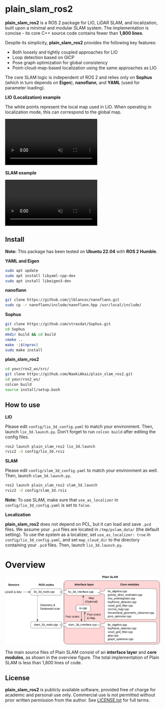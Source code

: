 # plain_slam_ros2

**plain_slam_ros2** is a ROS 2 package for LIO, LiDAR SLAM, and localization, built upon a minimal and modular SLAM system. The implementation is concise - its core C++ source code contains fewer than **1,800 lines**.

Despite its simplicity, **plain_slam_ros2** provides the following key features:

- Both loosely and tightly coupled approaches for LIO
- Loop detection based on GICP
- Pose graph optimization for global consistency
- Point-cloud-map-based localization using the same approaches as LIO

The core SLAM logic is independent of ROS 2 and relies only on **Sophus** (which in turn depends on **Eigen**), **nanoflann**, and **YAML** (used for parameter loading).



**LIO (Localization) example**

The white points represent the local map used in LIO. When operating in localization mode, this can correspond to the global map.

<video src="movies/lio_example.mp4" autoplay loop muted playsinline></video>

**SLAM example**

<video src="movies/slam_example.mp4" autoplay loop muted playsinline></video>



## Install

**Note:** This package has been tested on **Ubuntu 22.04** with **ROS 2 Humble**.

**YAML and Eigen**

```sh
sudo apt update
sudo apt install libyaml-cpp-dev
sudo apt install libeigen3-dev
```

**nanoflann**

```sh
git clone https://github.com/jlblancoc/nanoflann.git
sudo cp -r nanoflann/include/nanoflann.hpp /usr/local/include/
```

**Sophus**

```sh
git clone https://github.com/strasdat/Sophus.git
cd Sophus
mkdir build && cd build
cmake ..
make -j$(nproc)
sudo make install
```

**plain_slam_ros2**

```sh
cd your/ros2_ws/src/
git clone https://github.com/NaokiAkai/plain_slam_ros2.git
cd your/ros2_ws/
colcon build
source install/setup.bash
```



## How to use

**LIO**

Please edit `config/lio_3d_config.yaml` to match your environment. Then, launch `lio_3d.launch.py`. Don't forget to run `colcon build` after editing the config files.

```sh
ros2 launch plain_slam_ros2 lio_3d.launch
rviz2 -d config/lio_3d.rviz
```

**SLAM**

Please edit `config/slam_3d_config.yaml` to match your environment as well. Then, launch `slam_3d.launch.py`.

```sh
ros2 launch plain_slam_ros2 slam_3d.launch
rviz2 -d config/slam_3d.rviz
```

**Note:** To use SLAM, make sure that `use_as_localizer` in `config/lio_3d_config.yaml` is set to `false`.

**Localization**

**plain_slam_ros2** does not depend on PCL, but it can load and save `.pcd` files. We assume your `.pcd` files are located in `/tmp/pslam_data/` (the default setting).
To use the system as a localizer, set `use_as_localizer: true` in `config/lio_3d_config.yaml`, and set `map_cloud_dir` to the directory containing your `.pcd` files. Then, launch `lio_3d.launch.py`.



# Overview

![Overview](figs/overview.svg)

The main source files of Plain SLAM consist of an **interface layer** and **core modules**, as shown in the overview figure. The total implementation of Plain SLAM is less than 1,800 lines of code.



## License

**plain_slam_ros2** is publicly available software, provided free of charge for academic and personal use only. Commercial use is not permitted without prior written permission from the author. See [LICENSE.txt](./LICENSE.txt) for full terms.
